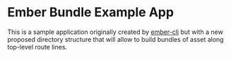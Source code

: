 # Ember Bundle Example App

This is a sample application originally created by [ember-cli](https://github.com/stefanpenner/ember-cli) but with a new proposed directory structure that will allow to build bundles of asset along top-level route lines.
